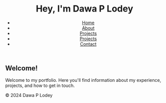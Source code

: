 <html>
<head>
  <title>Dawa P Lodey's Portfolio</title>
  <link rel="stylesheet" href="style.css"> </head>
<body>

  <header>
    <h1>Hey, I'm Dawa P Lodey</h1>
    <nav>
      <ul>
        <li><a href="index.html">Home</a></li>
        <li><a href="about.html">About</a></li>
        <li><a href="projects.html">Projects</a></li>
        <li><a href="blogs.html">Projects</a></li>
        <li><a href="contact.html">Contact</a></li>
      </ul>
    </nav>
  </header>

  <main>
    <section id="home">
      <h2>Welcome!</h2>
      <p>Welcome to my portfolio. Here you'll find information about my experience, projects, and how to get in touch.</p>
    </section>
  </main>

  <footer>
    <p>&copy; 2024 Dawa P Lodey</p>
  </footer>

</body>
</html>

